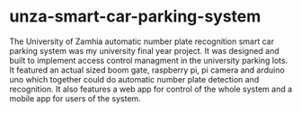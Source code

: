 # unza-smart-car-parking-system
The University of Zamhia automatic number plate recognition smart car parking system was my university final year project. It was designed and built to implement access control managment in the university parking lots. It featured an actual sized boom gate, raspberry pi, pi camera and arduino uno which together could do automatic number plate detection and recognition. It also features a web app for control of the whole system and a mobile app for users of the system. 
